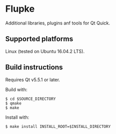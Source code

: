 # Flupke

Additional libraries, plugins anf tools for Qt Quick.

## Supported platforms

Linux (tested on Ubuntu 16.04.2 LTS).

## Build instructions

Requires Qt v5.5.1 or later.

Build with:

```
$ cd $SOURCE_DIRECTORY
$ qmake
$ make
```

Install with:

```
$ make install INSTALL_ROOT=$INSTALL_DIRECTORY
```
